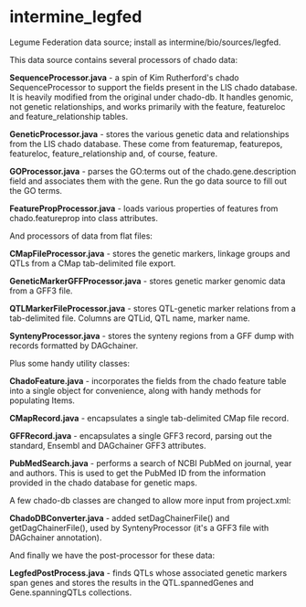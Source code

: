 # intermine_legfed
Legume Federation data source; install as intermine/bio/sources/legfed.

This data source contains several processors of chado data:

**SequenceProcessor.java** - a spin of Kim Rutherford's chado SequenceProcessor to support the fields present in the LIS chado database. It is heavily modified from the original under chado-db. It handles genomic, not genetic relationships, and works primarily with the feature, featureloc and feature_relationship tables.

**GeneticProcessor.java** - stores the various genetic data and relationships from the LIS chado database. These come from featuremap, featurepos, featureloc, feature_relationship and, of course, feature.

**GOProcessor.java** - parses the GO:terms out of the chado.gene.description field and associates them with the gene. Run the go data source to fill out the GO terms.

**FeaturePropProcessor.java** - loads various properties of features from chado.featureprop into class attributes.

And processors of data from flat files:

**CMapFileProcessor.java** - stores the genetic markers, linkage groups and QTLs from a CMap tab-delimited file export.

**GeneticMarkerGFFProcessor.java** - stores genetic marker genomic data from a GFF3 file.

**QTLMarkerFileProcessor.java** - stores QTL-genetic marker relations from a tab-delimited file. Columns are QTLid, QTL name, marker name.

**SyntenyProcessor.java** - stores the synteny regions from a GFF dump with records formatted by DAGchainer.

Plus some handy utility classes:

**ChadoFeature.java** -  incorporates the fields from the chado feature table into a single object for convenience, along with handy methods for populating Items.

**CMapRecord.java** - encapsulates a single tab-delimited CMap file record.

**GFFRecord.java** - encapsulates a single GFF3 record, parsing out the standard, Ensembl and DAGchainer GFF3 attributes.

**PubMedSearch.java** - performs a search of NCBI PubMed on journal, year and authors. This is used to get the PubMed ID from the information provided in the chado database for genetic maps.

A few chado-db classes are changed to allow more input from project.xml:

**ChadoDBConverter.java** - added setDagChainerFile() and getDagChainerFile(), used by SyntenyProcessor (it's a GFF3 file with DAGchainer annotation).

And finally we have the post-processor for these data:

**LegfedPostProcess.java** - finds QTLs whose associated genetic markers span genes and stores the results in the QTL.spannedGenes and Gene.spanningQTLs collections.

